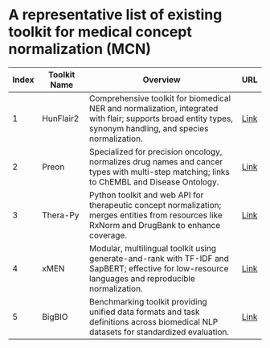 # A representative list of existing toolkit for medical concept normalization (MCN)

| Index | Toolkit Name | Overview | URL |
|-------|-------------|-------|-----|
| 1 | HunFlair2 | Comprehensive toolkit for biomedical NER and normalization, integrated with flair; supports broad entity types, synonym handling, and species normalization. | [Link](https://github.com/flairNLP/flair) |
| 2 | Preon | Specialized for precision oncology, normalizes drug names and cancer types with multi-step matching; links to ChEMBL and Disease Ontology. | [Link](https://github.com/ermshaua/preon/)  |
| 3 | Thera-Py | Python toolkit and web API for therapeutic concept normalization; merges entities from resources like RxNorm and DrugBank to enhance coverage. | [Link](https://github.com/cancervariants/therapy-normalization)|
| 4 | xMEN | Modular, multilingual toolkit using generate-and-rank with TF-IDF and SapBERT; effective for low-resource languages and reproducible normalization. | [Link](https://github.com/hpi-dhc/xmen)  |
| 5 | BigBIO | Benchmarking toolkit providing unified data formats and task definitions across biomedical NLP datasets for standardized evaluation. | [Link](https://github.com/bigscience-workshop/biomedical)  |
